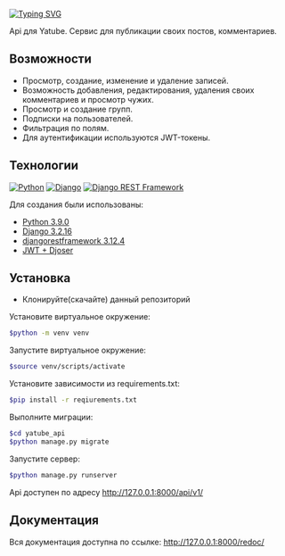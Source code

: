 [![Typing SVG](https://readme-typing-svg.demolab.com?font=Fira+Code&pause=1000&color=F71111&width=435&lines=API+Yatube)](https://git.io/typing-svg)

Api для Yatube.
Сервис для публикации своих постов, комментариев.

## Возможности

- Просмотр, создание, изменение и удаление записей.
- Возможность добавления, редактирования, удаления своих комментариев и просмотр чужих.
- Просмотр и создание групп.
- Подписки на пользователей.
- Фильтрация по полям.
- Для аутентификации используются JWT-токены.

## Технологии
[![Python](https://img.shields.io/badge/-Python-464646?style=flat-square&logo=Python)](https://www.python.org/)
[![Django](https://img.shields.io/badge/-Django-464646?style=flat-square&logo=Django)](https://www.djangoproject.com/)
[![Django REST Framework](https://img.shields.io/badge/-Django%20REST%20Framework-464646?style=flat-square&logo=Django%20REST%20Framework)](https://www.django-rest-framework.org/)

Для создания были использованы:
- [Python 3.9.0](https://www.python.org)
- [Django 3.2.16](https://www.djangoproject.com)
- [djangorestframework 3.12.4](https://www.django-rest-framework.org)
- [JWT + Djoser](https://djoser.readthedocs.io/en/latest/index.html)

## Установка

- Клонируйте(скачайте) данный репозиторий


Установите виртуальное окружение:
```sh
$python -m venv venv
```

Запустите виртуальное окружение:
```sh
$source venv/scripts/activate
```

Установите зависимости из requirements.txt:
```sh
$pip install -r reqiurements.txt
```

Выполните миграции:
```sh
$cd yatube_api
$python manage.py migrate
```

Запустите сервер:
```sh
$python manage.py runserver
```

Api доступен по адресу http://127.0.0.1:8000/api/v1/

## Документация

Вся документация доступна по ссылке: http://127.0.0.1:8000/redoc/
